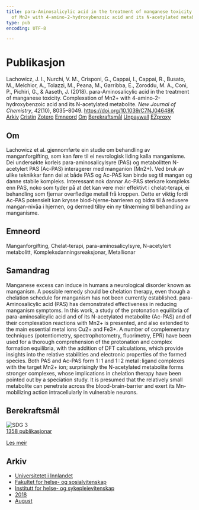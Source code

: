 ```yaml
---
title: para-Aminosalicylic acid in the treatment of manganese toxicity. Complexation
  of Mn2+ with 4-amino-2-hydroxybenzoic acid and its N-acetylated metabolite
type: pub
encoding: UTF-8

---
```

<h1>Publikasjon</h1>
<article id="csl-bib-container-IQEWAVZX" class="csl-bib-container">
  <div class="csl-bib-body"> <div class="csl-entry">Lachowicz, J. I., Nurchi, V. M., Crisponi, G., Cappai, I., Cappai, R., Busato, M., Melchior, A., Tolazzi, M., Peana, M., Garribba, E., Zoroddu, M. A., Coni, P., Pichiri, G., &#38; Aaseth, J. (2018). para-Aminosalicylic acid in the treatment of manganese toxicity. Complexation of Mn2+ with 4-amino-2-hydroxybenzoic acid and its N-acetylated metabolite. <i>New Journal of Chemistry</i>, <i>42</i>(10), 8035–8049. <a href="https://doi.org/10.1039/C7NJ04648K">https://doi.org/10.1039/C7NJ04648K</a></div> </div>
  <div class="csl-bib-buttons">
    <a href="#taxonomy-article-IQEWAVZX" alt="archive" class="csl-bib-button">Arkiv</a>
    <a href="https://app.cristin.no/results/show.jsf?id=1604703" alt="Cristin" class="csl-bib-button">Cristin</a>
    <a href="http://zotero.org/groups/5881554/items/IQEWAVZX" alt="Zotero" class="csl-bib-button">Zotero</a>
    <a href="#keywords-article-IQEWAVZX" alt="keywords" class="csl-bib-button">Emneord</a>
    <a href="#about-article-IQEWAVZX" alt="about_pub" class="csl-bib-button">Om</a>
    <a href="#sdg-article-IQEWAVZX" alt="sdg" class="csl-bib-button">Berekraftsmål</a>
    <a href="https://air.uniud.it/bitstream/11390/1144421/1/PAS_revised.pdf" alt="Unpaywall" class="csl-bib-button">Unpaywall</a>
    <a href="https://air.uniud.it/bitstream/11390/1144421/1/PAS_revised.pdf" alt="EZproxy" class="csl-bib-button">EZproxy</a>
  </div>
  <div id="csl-bib-meta-container-IQEWAVZX"></div>
</article>
<div id="csl-bib-meta-IQEWAVZX" class="csl-bib-meta">
  <article id="about-article-IQEWAVZX" class="about_pub-article">
    <h1>Om</h1>
    Lachowicz et al. gjennomførte ein studie om behandling av manganforgifting, som kan føre til ei nevrologisk liding kalla manganisme. Dei undersøkte korleis para-aminosalicylsyre (PAS) og metabolitten N-acetylert PAS (Ac-PAS) interagerer med manganion (Mn2+). Ved bruk av ulike teknikkar fann dei at både PAS og Ac-PAS kan binde seg til mangan og danne stabile kompleks. Interessant nok dannar Ac-PAS sterkare kompleks enn PAS, noko som tyder på at det kan vere meir effektivt i chelat-terapi, ei behandling som fjernar overflødige metall frå kroppen. Dette er viktig fordi Ac-PAS potensielt kan krysse blod-hjerne-barrieren og bidra til å redusere mangan-nivåa i hjernen, og dermed tilby ein ny tilnærming til behandling av manganisme.
  </article>
  <article id="keywords-article-IQEWAVZX" class="keywords-article">
    <h1>Emneord</h1>
    Manganforgifting, Chelat-terapi, para-aminosalicylsyre, N-acetylert metabolitt, Kompleksdanningsreaksjonar, Metallionar
  </article>
  <article id="abstract-article-IQEWAVZX" class="abstract-article">
    <h1>Samandrag</h1>
    Manganese excess can induce in humans a neurological disorder known as manganism. A possible remedy should be chelation therapy, even though a chelation schedule for manganism has not been currently established. para-Aminosalicylic acid (PAS) has demonstrated effectiveness in reducing manganism symptoms. In this work, a study of the protonation equilibria of para-aminosalicylic acid and of its N-acetylated metabolite (Ac-PAS) and of their complexation reactions with Mn2+ is presented, and also extended to the main essential metal ions Cu2+ and Fe3+. A number of complementary techniques (potentiometry, spectrophotometry, fluorimetry, EPR) have been used for a thorough comprehension of the protonation and complex formation equilibria, with the addition of DFT calculations, which provide insights into the relative stabilities and electronic properties of the formed species. Both PAS and Ac-PAS form 1 : 1 and 1 : 2 metal : ligand complexes with the target Mn2+ ion; surprisingly the N-acetylated metabolite forms stronger complexes, whose implications in chelation therapy have been pointed out by a speciation study. It is presumed that the relatively small metabolite can penetrate across the blood-brain-barrier and exert its Mn-mobilizing action intracellularly in vulnerable neurons.
  </article>
  <article id="sdg-article-IQEWAVZX" class="sdg-article">
    <h1>Berekraftsmål</h1>
    <div class="sdg-container"><div id="sdg3" class="sdg">
        <img src="{{< params subfolder >}}images/sdg/sdg03_nn.png" class="image" alt="SDG 3">
        <div class="sdg-overlay">
          <a href="/nn/archive/?key=?sdg=3#archive" class="sdg-publication-count"><span>1358</span> publikasjonar</a>
          <p><a href="https://fn.no/om-fn/fns-baerekraftsmaal/god-helse-og-livskvalitet?lang=nno-NO" class="sdg-read-more">Les meir</a></p>
        </div>
      </div></div>
  </article>
  <article id="taxonomy-article-IQEWAVZX" class="taxonomy-article">
    <h1>Arkiv</h1>
    <ul>
      <li>
        <a href="/nn/archive/?key=3DCRN523">Universitetet i Innlandet</a>
      </li>
      <li>
        <a href="/nn/archive/?key=IDKFS3MX">Fakultet for helse- og sosialvitenskap</a>
      </li>
      <li>
        <a href="/nn/archive/?key=GTV4ECMZ">Institutt for helse- og sykepleievitenskap</a>
      </li>
      <li>
        <a href="/nn/archive/?key=676HMQBA">2018</a>
      </li>
      <li>
        <a href="/nn/archive/?key=ITZRHEI2">August</a>
      </li>
    </ul>
  </article>
</div>
